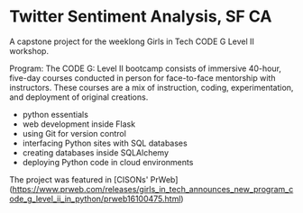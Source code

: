 # Twitter Sentiment Analysis, SF CA

A capstone project for the weeklong Girls in Tech CODE G Level II workshop. 

Program: The CODE G: Level II bootcamp consists of immersive 40-hour, five-day courses conducted in person for face-to-face mentorship with instructors. These courses are a mix of instruction, coding, experimentation, and deployment of original creations.

- python essentials
- web development inside Flask
- using Git for version control
- interfacing Python sites with SQL databases
- creating databases inside SQLAlchemy
- deploying Python code in cloud environments

The project was featured in [CISONs' PrWeb] (https://www.prweb.com/releases/girls_in_tech_announces_new_program_code_g_level_ii_in_python/prweb16100475.html)
